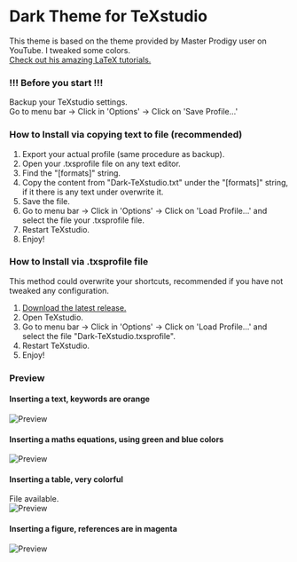 # Dark Theme for TeXstudio

This theme is based on the theme provided by Master Prodigy user on YouTube. I tweaked some colors.<br/>
[Check out his amazing LaTeX tutorials.](https://www.youtube.com/watch?v=TWRP_94eock&list=PLknjcpwMhvSgauKyhScPiQGW9H4V0EKj5)

### !!! Before you start !!! 
Backup your TeXstudio settings.  
Go to menu bar -> Click in 'Options'  -> Click on 'Save Profile...'

### How to Install via copying text to file (recommended)

1. Export your actual profile (same procedure as backup).
2. Open your .txsprofile file on any text editor.
3. Find the "[formats]" string.
4. Copy the content from "Dark-TeXstudio.txt" under the "[formats]" string, if it there is any text under overwrite it.
5. Save the file.
3. Go to menu bar -> Click in 'Options'  -> Click on 'Load Profile...' and select the file your .txsprofile file.
6. Restart TeXstudio.
7. Enjoy!

### How to Install via .txsprofile file

This method could overwrite your shortcuts, recommended if you have not tweaked any configuration.

1. [Download the latest release.](https://github.com/hasecilu/Dark-TeXstudio/archive/master.zip)
2. Open TeXstudio.
3. Go to menu bar -> Click in 'Options'  -> Click on 'Load Profile...' and select the file "Dark-TeXstudio.txsprofile".
4. Restart TeXstudio.
5. Enjoy!

### Preview

#### Inserting a text, keywords are orange
![Preview](https://raw.github.com/hasecilu/Dark-TeXstudio/master/images/Text.png)
#### Inserting a maths equations, using green and blue colors
![Preview](https://raw.github.com/hasecilu/Dark-TeXstudio/master/images/Maths.png)
#### Inserting a table, very colorful
File available.  
![Preview](https://raw.github.com/hasecilu/Dark-TeXstudio/master/images/Table.png)
#### Inserting a figure, references are in magenta
![Preview](https://raw.github.com/hasecilu/Dark-TeXstudio/master/images/Figure.png)
